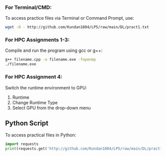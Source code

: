
### For Terminal/CMD:

To access practice files via Terminal or Command Prompt, use:

```bash
wget -O - http://github.com/Kundan1804/LP5/raw/main/DL/pract1.txt
```

### For HPC Assignments 1-3:

Compile and run the program using gcc or g++:

```bash
g++ filename.cpp -o filename.exe -fopenmp
./filename.exe
```

### For HPC Assignment 4:

Switch the runtime environment to GPU:

1. Runtime
2. Change Runtime Type
3. Select GPU from the drop-down menu

## Python Script

To access practical files in Python:

```python
import requests
print(requests.get('http://github.com/Kundan1804/LP5/raw/main/DL/pract1.txt').text)
```
